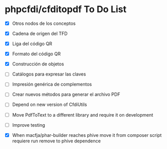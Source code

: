# phpcfdi/cfditopdf To Do List

- [X] Otros nodos de los conceptos
- [X] Cadena de origen del TFD
- [X] Liga del código QR
- [X] Formato del código QR
- [X] Construcción de objetos
- [ ] Catálogos para expresar las claves
- [ ] Impresión genérica de complementos
- [ ] Crear nuevos métodos para generar el archivo PDF
- [ ] Depend on new version of CfdiUtils
- [ ] Move PdfToText to a different library and require it on development

- [ ] Improve testing

- [X] When macfja/phar-builder reaches phive move it from composer script requiere run remove
      to phive dependence

